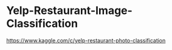 # Yelp-Restaurant-Image-Classification
https://www.kaggle.com/c/yelp-restaurant-photo-classification